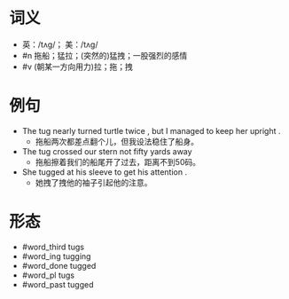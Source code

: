 # 词义
- 英：/tʌɡ/； 美：/tʌɡ/
- #n 拖船；猛拉；(突然的)猛拽；一股强烈的感情
- #v (朝某一方向用力)拉；拖；拽
# 例句
- The tug nearly turned turtle twice , but I managed to keep her upright .
	- 拖船两次都差点翻个儿，但我设法稳住了船身。
- The tug crossed our stern not fifty yards away
	- 拖船擦着我们的船尾开了过去，距离不到50码。
- She tugged at his sleeve to get his attention .
	- 她拽了拽他的袖子引起他的注意。
# 形态
- #word_third tugs
- #word_ing tugging
- #word_done tugged
- #word_pl tugs
- #word_past tugged
